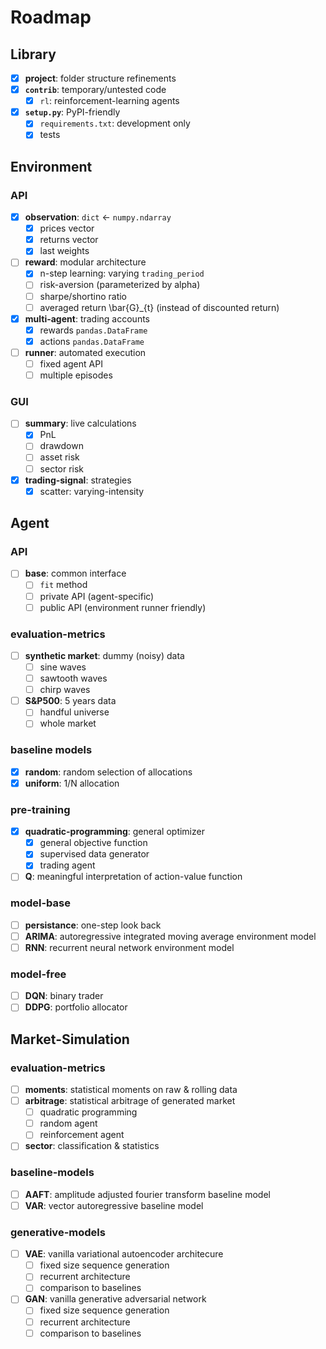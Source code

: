 # Roadmap

## Library

- [x] **project**: folder structure refinements
- [x] **`contrib`**: temporary/untested code
    * [x] `rl`: reinforcement-learning agents
- [x] **`setup.py`**: PyPI-friendly
    * [x] `requirements.txt`: development only
    * [x] tests

## Environment

### API

- [x] **observation**: `dict` <- `numpy.ndarray`
    * [x] prices vector
    * [x] returns vector
    * [x] last weights
- [ ] **reward**: modular architecture
    * [x] n-step learning: varying `trading_period`
    * [ ] risk-aversion (parameterized by alpha)
    * [ ] sharpe/shortino ratio
    * [ ] averaged return \bar{G}_{t} (instead of discounted return)
- [x] **multi-agent**: trading accounts
    * [x] rewards `pandas.DataFrame`
    * [x] actions `pandas.DataFrame`
- [ ] **runner**: automated execution
    * [ ] fixed agent API
    * [ ] multiple episodes

### GUI

- [ ] **summary**: live calculations
    * [x] PnL
    * [ ] drawdown
    * [ ] asset risk
    * [ ] sector risk
- [x] **trading-signal**: strategies
    * [x] scatter: varying-intensity

## Agent

### API

- [ ] **base**: common interface
    * [ ] `fit` method
    * [ ] private API (agent-specific)
    * [ ] public API (environment runner friendly)

### evaluation-metrics

- [ ] **synthetic market**: dummy (noisy) data
    * [ ] sine waves
    * [ ] sawtooth waves
    * [ ] chirp waves
- [ ] **S&P500**: 5 years data
    * [ ] handful universe
    * [ ] whole market

### baseline models

- [x] **random**: random selection of allocations
- [x] **uniform**: 1/N allocation

### pre-training

- [x] **quadratic-programming**: general optimizer
    * [x] general objective function
    * [x] supervised data generator
    * [x] trading agent
- [ ] **Q**: meaningful interpretation of action-value function

### model-base

- [ ] **persistance**: one-step look back
- [ ] **ARIMA**: autoregressive integrated moving average environment model
- [ ] **RNN**: recurrent neural network environment model

### model-free

- [ ] **DQN**: binary trader
- [ ] **DDPG**: portfolio allocator

## Market-Simulation

### evaluation-metrics

- [ ] **moments**: statistical moments on raw & rolling data
- [ ] **arbitrage**: statistical arbitrage of generated market
    * [ ] quadratic programming
    * [ ] random agent
    * [ ] reinforcement agent
- [ ] **sector**: classification & statistics

### baseline-models

- [ ] **AAFT**: amplitude adjusted fourier transform baseline model
- [ ] **VAR**: vector autoregressive baseline model

### generative-models

- [ ] **VAE**: vanilla variational autoencoder architecure
    * [ ] fixed size sequence generation
    * [ ] recurrent architecture
    * [ ] comparison to baselines
- [ ] **GAN**: vanilla generative adversarial network
    * [ ] fixed size sequence generation
    * [ ] recurrent architecture
    * [ ] comparison to baselines